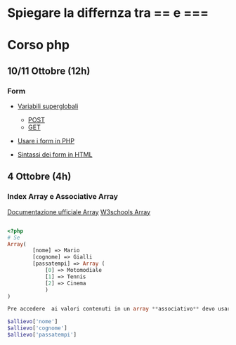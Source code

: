 # Spiegare  la differnza tra  == e ===


# Corso php

## 10/11 Ottobre (12h)

### Form

<!-- Variabili superglobali  -->

- [Variabili superglobali](https://www.w3schools.com/php/php_superglobals.asp)
    - [POST](https://www.w3schools.com/php/php_superglobals_post.asp)
    - [GET](https://www.w3schools.com/php/php_superglobals_get.asp)

- [Usare i form in PHP](https://www.w3schools.com/php/php_forms.asp)
- [Sintassi dei form in HTML](https://www.w3schools.com/html/html_form_elements.asp)

## 4 Ottobre (4h)

### Index Array e Associative Array

[Documentazione ufficiale Array](https://www.php.net/manual/en/language.types.array.php)
[W3schools Array](https://www.w3schools.com/php/php_arrays.asp)

```php 

<?php
# Se 
Array(
        [nome] => Mario 
        [cognome] => Gialli 
        [passatempi] => Array ( 
            [0] => Motomodiale 
            [1] => Tennis 
            [2] => Cinema 
            )
)

Pre accedere  ai valori contenuti in un array **associativo** devo usare le chiavi **associative** (stringhe)

$allievo['nome']
$allievo['cognome'] 
$allievo['passatempi']

